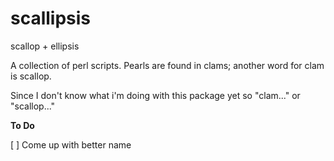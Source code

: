 # scallipsis

scallop + ellipsis

A collection of perl scripts. Pearls are found in clams; another word for clam is scallop. 

Since I don't know what i'm doing with this package yet so "clam..." or "scallop..."

**To Do**

  [ ] Come up with better name 